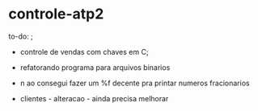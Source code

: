 # controle-atp2
to-do: ;
- controle de vendas com chaves em C;

- refatorando programa para arquivos binarios

- n ao consegui fazer um %f decente pra printar numeros fracionarios 

- clientes - alteracao - ainda precisa melhorar 